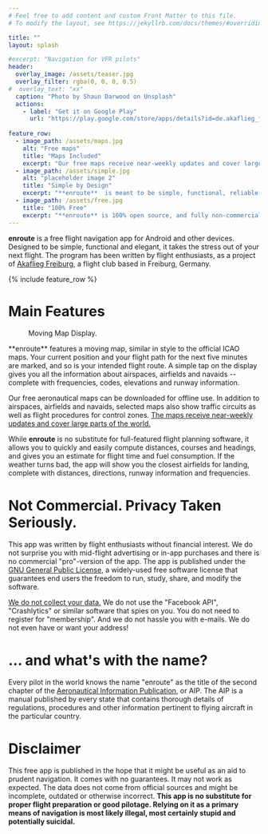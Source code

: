 ```yaml
---
# Feel free to add content and custom Front Matter to this file.
# To modify the layout, see https://jekyllrb.com/docs/themes/#overriding-theme-defaults

title: ""
layout: splash

#excerpt: "Navigation for VFR pilots"
header:
  overlay_image: /assets/teaser.jpg
  overlay_filter: rgba(0, 0, 0, 0.5)
#  overlay_text: "xx"
  caption: "Photo by Shaun Darwood on Unsplash"
  actions:
    - label: "Get it on Google Play"
      url: "https://play.google.com/store/apps/details?id=de.akaflieg_freiburg.enroute"
      
feature_row:
  - image_path: /assets/maps.jpg
    alt: "Free maps"
    title: "Maps Included"
    excerpt: "Our free maps receive near-weekly updates and cover large parts of the world. [More …](/maps/)"
  - image_path: /assets/simple.jpg
    alt: "placeholder image 2"
    title: "Simple by Design"
    excerpt: "**enroute**  is meant to be simple, functional, reliable and easy to learn."
  - image_path: /assets/free.jpg
    title: "100% Free"
    excerpt: "**enroute** is 100% open source, and fully non-commercial. [We do not collect your data.](/privacy/)"
---
```


**enroute** is a free flight navigation app for Android and other devices. Designed to be simple, functional and elegant, it takes the stress out of your next flight. The program has been written by flight enthusiasts, as a project of [Akaflieg Freiburg](https://akaflieg-freiburg.de), a flight club based in Freiburg, Germany.

{% include feature_row %}

# Main Features

<figure style="width: 150px" class="align-right">
  <img src="{{ site.url }}{{ site.baseurl }}/assets/map.png" alt="">
  <figcaption>Moving Map Display.</figcaption>
</figure>
**enroute** features a moving map, similar in style to the official ICAO maps.  Your current position and your flight path for the next five minutes are marked, and so is your intended flight route. A simple tap on the display gives you all the information about airspaces, airfields and navaids -- complete with frequencies, codes, elevations and runway information.

Our free aeronautical maps can be downloaded for offline use.  In addition to airspaces, airfields and navaids, selected maps also show traffic circuits as well as flight procedures for control zones.  [The maps receive near-weekly updates and cover large parts of the world.](/maps/)

While **enroute** is no substitute for full-featured flight planning software, it allows you to quickly and easily compute distances, courses and headings, and gives you an estimate for flight time and fuel consumption. If the weather turns bad, the app will show you the closest airfields for landing, complete with distances, directions, runway information and frequencies.

# Not Commercial. Privacy Taken Seriously.

This app was written by flight enthusiasts without financial interest. We do not surprise you with mid-flight advertising or in-app purchases and there is no commercial "pro"-version of the app. The app is published under the [GNU General Public License](https://en.wikipedia.org/wiki/GNU_General_Public_License), a widely-used free software license that guarantees end users the freedom to run, study, share, and modify the software.

[We do not collect your data.](/privacy/) We do not use the "Facebook API", "Crashlytics" or similar software that spies on you. You do not need to register for "membership". And we do not hassle you with e-mails. We do not even have or want your address!

# … and what's with the name?

Every pilot in the world knows the name "enroute" as the title of the second chapter of the [Aeronautical Information Publication](https://en.wikipedia.org/wiki/Aeronautical_Information_Publication), or AIP.  The AIP is a manual published by every state that contains thorough details of regulations, procedures and other information pertinent to flying aircraft in the particular country.

# Disclaimer

This free app is published in the hope that it might be useful as an aid to prudent navigation. It comes with no guarantees. It may not work as expected. The data does not come from official sources and might be incomplete, outdated or otherwise incorrect.  **This app is no substitute for proper flight preparation or good pilotage. Relying on it as a primary means of navigation is most likely illegal, most certainly stupid and potentially suicidal.**
